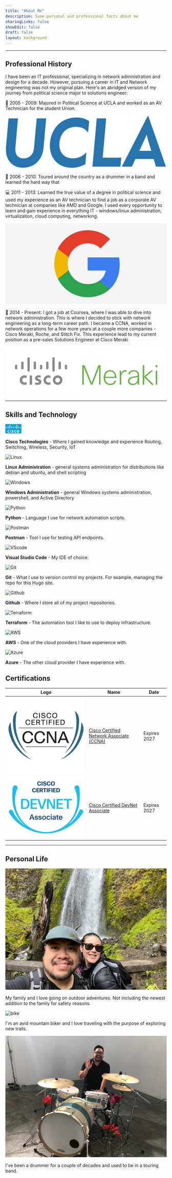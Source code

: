 ```yaml
---
title: "About Me"
description: Some personal and professional facts about me
sharingLinks: false
showEdit: false
draft: false
layout: background
---
```


---
## Professional History


I have been an IT professional, specializing in network administration and design for a decade. However, pursuing a career in IT and Network engineering was not my original plan. Here's an abridged version of my journey from political science major to solutions engineer:

:school: 2005 - 2009: Majored in Political Science at UCLA and worked as an AV Technician for the student Union. 

![ucla](ucla.png)

:musical_note: 2006 - 2010: Toured around the country as a drummer in a band and learned the hard way that 

:computer: 2011 - 2013: Learned the true value of a degree in political science and used my experience as an AV technician to find a job as a corporate AV technician at companies like AMD and Google. I used every opportunity to learn and gain experience in everything IT - windows/linux administration, virtualization, cloud computing, networking. 

![google](google.webp)


:signal_strength: 2014 - Present: I got a job at Coursea, where I was able to dive into network administration. This is where I decided to stick with network engineering as a long-term career path. I became a CCNA, worked in network operations for a few more years at a couple more companies - Cisco Meraki, Roche, and Stitch Fix. This experience lead to my current position as a pre-sales Solutions Engineer at Cisco Meraki

![Cisco Meraki](cisco-meraki.png)

--- 
## Skills and Technology

<div><img src="cisco-logo.jpeg" width="50" alt="Cisco Logo" />
<p><strong>Cisco Technologies</strong> - Where I gained knowledge and experience Routing, Switching, Wireless, Security, IoT </p>
</div>

<div><img src="https://github.com/marwin1991/profile-technology-icons/assets/76662862/2481dc48-be6b-4ebb-9e8c-3b957efe69fa" width="50" alt="Linux" />
<p><strong>Linux Administration</strong> - general systems administration for distributions like debian and ubuntu, and shell scripting</p>
</div>

<div><img src="https://user-images.githubusercontent.com/25181517/186884150-05e9ff6d-340e-4802-9533-2c3f02363ee3.png" width="50" alt="Windows" />
<p><strong>Windows Administration</strong> - general Windows systems administration, powershell, and Active Directory </p>
</div>

<div><img src="https://user-images.githubusercontent.com/25181517/183423507-c056a6f9-1ba8-4312-a350-19bcbc5a8697.png" width="50" alt="Python" />
<p><strong>Python</strong> - Language I use for network automation scripts.</p>
</div>

<div><img src="https://user-images.githubusercontent.com/25181517/192109061-e138ca71-337c-4019-8d42-4792fdaa7128.png" width="50" alt="Postman" />
<p><strong>Postman</strong> - Tool I use for testing API endpoints.</p>
</div>

<div><img src="https://user-images.githubusercontent.com/25181517/192108891-d86b6220-e232-423a-bf5f-90903e6887c3.png" width="50" alt="VScode" />
<p><strong>Visual Studio Code</strong> - My IDE of choice.</p>
</div>

<div><img src="https://user-images.githubusercontent.com/25181517/192108372-f71d70ac-7ae6-4c0d-8395-51d8870c2ef0.png" width="50" alt="Git" />
<p><strong>Git</strong> - What I use to version control my projects. For example, managing the repo for this Hugo site.</p>
</div>

<div><img src="https://user-images.githubusercontent.com/25181517/192108374-8da61ba1-99ec-41d7-80b8-fb2f7c0a4948.png" width="50" alt="Github" />
<p><strong>Github</strong> - Where I store all of my project repositories.</p>
</div>

<div><img src="https://user-images.githubusercontent.com/25181517/183345121-36788a6e-5462-424a-be67-af1ebeda79a2.png" width="50" alt="Terraform" />
<p><strong>Terraform</strong> - The automation tool I like to use to deploy infrastructure.</p>
</div>

<div><img src="https://user-images.githubusercontent.com/25181517/183896132-54262f2e-6d98-41e3-8888-e40ab5a17326.png" width="50" alt="AWS" />
<p><strong>AWS</strong> - One of the cloud providers I have experience with.</p>
</div>

<div><img src="https://user-images.githubusercontent.com/25181517/183911544-95ad6ba7-09bf-4040-ac44-0adafedb9616.png" width="50" alt="Azure" />
<p><strong>Azure</strong> - The other cloud provider I have experience with.</p>
</div>

## Certifications

<div>
<table>
    <thead>
        <tr>
            <th>Logo</th>
            <th>Name</th>
            <th>Date</th>
        </tr>
    </thead>
    <tbody>
        <tr>
            <td  style="vertical-align: middle !important;" rowspan=1><img class="customEntitityLogo" src="ccna_large.jpg"/></td>
            <td  style="vertical-align: middle !important;" rowspan=1><a href="https://cp.certmetrics.com/cisco/en/public/verify/credential/5EFD2EGHFL1Q1PWQ" target="_blank">Cisco Certified Network Associate (CCNA)</a></td>
            <td style="vertical-align: middle !important;" >Expires 2027</td>
        </tr>
        <tr>
            <td style="vertical-align: middle !important;"  rowspan=1><img class="customEntitityLogo" src="devasc.png"/></td>
            <td  style="vertical-align: middle !important;" rowspan=1><a href="https://cp.certmetrics.com/cisco/en/public/verify/credential/WKE1CF0P3GVE1554" target="_blank">Cisco Certified DevNet Associate</a></td>
            <td style="vertical-align: middle !important;" >Expires 2027</td>
        </tr>
    </tbody>
</table>
</div>

---

## Personal Life

![family](family.jpeg)

My family and I love going on outdoor adventures. Not including the newest addition to the family for safety reasons.

![bike](bike.jpeg)

I'm an avid mountain biker and I love traveling with the purpose of exploring new trails.

![drummer](drums.jpeg)

I've been a drummer for a couple of decades and used to be in a touring band.

